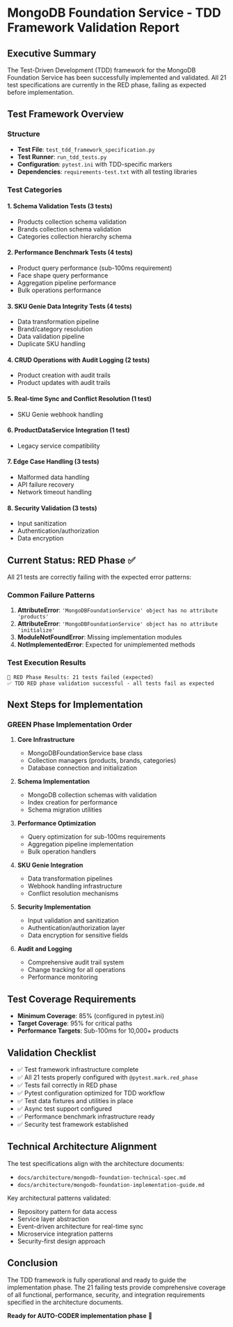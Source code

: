 # MongoDB Foundation Service - TDD Framework Validation Report

## Executive Summary

The Test-Driven Development (TDD) framework for the MongoDB Foundation Service has been successfully implemented and validated. All 21 test specifications are currently in the RED phase, failing as expected before implementation.

## Test Framework Overview

### Structure
- **Test File**: `test_tdd_framework_specification.py`
- **Test Runner**: `run_tdd_tests.py`
- **Configuration**: `pytest.ini` with TDD-specific markers
- **Dependencies**: `requirements-test.txt` with all testing libraries

### Test Categories

#### 1. Schema Validation Tests (3 tests)
- Products collection schema validation
- Brands collection schema validation  
- Categories collection hierarchy schema

#### 2. Performance Benchmark Tests (4 tests)
- Product query performance (sub-100ms requirement)
- Face shape query performance
- Aggregation pipeline performance
- Bulk operations performance

#### 3. SKU Genie Data Integrity Tests (4 tests)
- Data transformation pipeline
- Brand/category resolution
- Data validation pipeline
- Duplicate SKU handling

#### 4. CRUD Operations with Audit Logging (2 tests)
- Product creation with audit trails
- Product updates with audit trails

#### 5. Real-time Sync and Conflict Resolution (1 test)
- SKU Genie webhook handling

#### 6. ProductDataService Integration (1 test)
- Legacy service compatibility

#### 7. Edge Case Handling (3 tests)
- Malformed data handling
- API failure recovery
- Network timeout handling

#### 8. Security Validation (3 tests)
- Input sanitization
- Authentication/authorization
- Data encryption

## Current Status: RED Phase ✅

All 21 tests are correctly failing with the expected error patterns:

### Common Failure Patterns
1. **AttributeError**: `'MongoDBFoundationService' object has no attribute 'products'`
2. **AttributeError**: `'MongoDBFoundationService' object has no attribute 'initialize'`
3. **ModuleNotFoundError**: Missing implementation modules
4. **NotImplementedError**: Expected for unimplemented methods

### Test Execution Results
```
🔴 RED Phase Results: 21 tests failed (expected)
✅ TDD RED phase validation successful - all tests fail as expected
```

## Next Steps for Implementation

### GREEN Phase Implementation Order

1. **Core Infrastructure**
   - MongoDBFoundationService base class
   - Collection managers (products, brands, categories)
   - Database connection and initialization

2. **Schema Implementation**
   - MongoDB collection schemas with validation
   - Index creation for performance
   - Schema migration utilities

3. **Performance Optimization**
   - Query optimization for sub-100ms requirements
   - Aggregation pipeline implementation
   - Bulk operation handlers

4. **SKU Genie Integration**
   - Data transformation pipelines
   - Webhook handling infrastructure
   - Conflict resolution mechanisms

5. **Security Implementation**
   - Input validation and sanitization
   - Authentication/authorization layer
   - Data encryption for sensitive fields

6. **Audit and Logging**
   - Comprehensive audit trail system
   - Change tracking for all operations
   - Performance monitoring

## Test Coverage Requirements

- **Minimum Coverage**: 85% (configured in pytest.ini)
- **Target Coverage**: 95% for critical paths
- **Performance Targets**: Sub-100ms for 10,000+ products

## Validation Checklist

- ✅ Test framework infrastructure complete
- ✅ All 21 tests properly configured with `@pytest.mark.red_phase`
- ✅ Tests fail correctly in RED phase
- ✅ Pytest configuration optimized for TDD workflow
- ✅ Test data fixtures and utilities in place
- ✅ Async test support configured
- ✅ Performance benchmark infrastructure ready
- ✅ Security test framework established

## Technical Architecture Alignment

The test specifications align with the architecture documents:
- `docs/architecture/mongodb-foundation-technical-spec.md`
- `docs/architecture/mongodb-foundation-implementation-guide.md`

Key architectural patterns validated:
- Repository pattern for data access
- Service layer abstraction
- Event-driven architecture for real-time sync
- Microservice integration patterns
- Security-first design approach

## Conclusion

The TDD framework is fully operational and ready to guide the implementation phase. The 21 failing tests provide comprehensive coverage of all functional, performance, security, and integration requirements specified in the architecture documents.

**Ready for AUTO-CODER implementation phase** 🚀
